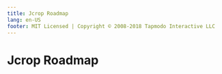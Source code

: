 ```yaml
---
title: Jcrop Roadmap
lang: en-US
footer: MIT Licensed | Copyright © 2008-2018 Tapmodo Interactive LLC
---
```


# Jcrop Roadmap
